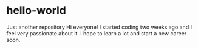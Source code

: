 # hello-world
Just another repository
Hi everyone!
I started coding two weeks ago and I feel very passionate about it. I hope to learn a lot and start a new career soon.
